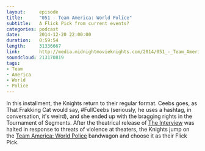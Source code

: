 ```yaml
---
layout:     episode
title:      "051 - Team America: World Police"
subtitle:   A Flick Pick from current events?
categories: podcast
date:       2014-12-20 22:00:00
duration:   0:59:54
length:     31336667
link:       http://media.midnightmovieknights.com/2014/051_-_Team_America_World_Police.m4a
soundcloud: 213170819
tags:
- Team
- America
- World
- Police
---
```

In this installment, the Knights return to their regular format. Ceebs goes, as That Frakking Cat would say, #FullCeebs (seriously, he uses a hashtag, in conversation, it's weird), and she ended up with the bragging rights in the Tournament of Segments. After the theatrical release of [The Interview](http://www.imdb.com/title/tt2788710/) was halted in response to threats of violence at theaters, the Knights jump on the [Team America: World Police](http://www.imdb.com/title/tt0372588/) bandwagon and choose it as their Flick Pick. 
